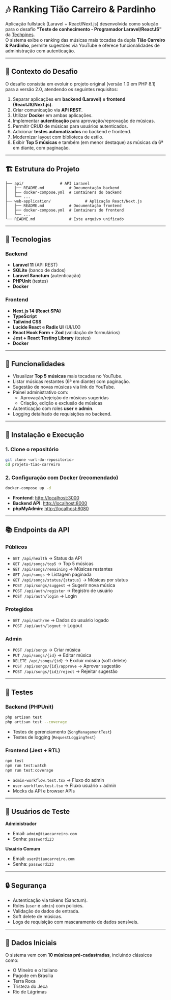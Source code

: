 # 🎶 Ranking Tião Carreiro & Pardinho

Aplicação fullstack (Laravel + React/Next.js) desenvolvida como solução para o desafio **"Teste de conhecimento - Programador Laravel/ReactJS"** da [Techpines](https://github.com/jansenfelipe/top5-tiao-carreiro).  
O sistema exibe o ranking das músicas mais tocadas da dupla **Tião Carreiro & Pardinho**, permite sugestões via YouTube e oferece funcionalidades de administração com autenticação.

---

## 📖 Contexto do Desafio

O desafio consistia em evoluir o projeto original (versão 1.0 em PHP 8.1) para a versão 2.0, atendendo os seguintes requisitos:

1. Separar aplicações em **backend (Laravel)** e **frontend (ReactJS/Next.js)**.  
2. Criar comunicação via **API REST**.  
3. Utilizar **Docker** em ambas aplicações.  
4. Implementar **autenticação** para aprovação/reprovação de músicas.  
5. Permitir CRUD de músicas para usuários autenticados.  
6. Adicionar **testes automatizados** no backend e frontend.  
7. Modernizar layout com biblioteca de estilo.  
8. Exibir **Top 5 músicas** e também (em menor destaque) as músicas da 6ª em diante, com paginação.  

---

## 🏗️ Estrutura do Projeto

```
├── api/                # API Laravel
│   ├── README.md           # Documentação backend
│   ├── docker-compose.yml  # Containers do backend
│   └── ...
├── web-application/               # Aplicação React/Next.js
│   ├── README.md           # Documentação frontend
│   ├── docker-compose.yml  # Containers do frontend
│   └── ...
└── README.md               # Este arquivo unificado
```

---

## 🚀 Tecnologias

### Backend
- **Laravel 11** (API REST)  
- **SQLite** (banco de dados)  
- **Laravel Sanctum** (autenticação)  
- **PHPUnit** (testes)  
- **Docker**  

### Frontend
- **Next.js 14 (React SPA)**  
- **TypeScript**  
- **Tailwind CSS**  
- **Lucide React** e **Radix UI** (UI/UX)  
- **React Hook Form + Zod** (validação de formulários)  
- **Jest + React Testing Library** (testes)  
- **Docker** 

---

## 🎯 Funcionalidades

- Visualizar **Top 5 músicas** mais tocadas no YouTube.  
- Listar músicas restantes (6ª em diante) com paginação.  
- Sugestão de novas músicas via link do YouTube.  
- Painel administrativo com:  
  - Aprovação/rejeição de músicas sugeridas  
  - Criação, edição e exclusão de músicas  
- Autenticação com roles **user** e **admin**.  
- Logging detalhado de requisições no backend.  

---

## 🔧 Instalação e Execução

### 1. Clone o repositório
```bash
git clone <url-do-repositorio>
cd projeto-tiao-carreiro
```

### 2. Configuração com Docker (recomendado)

```bash
docker-compose up -d
```

- **Frontend**: [http://localhost:3000](http://localhost:3000)  
- **Backend API**: [http://localhost:8000](http://localhost:8000)  
- **phpMyAdmin**: [http://localhost:8080](http://localhost:8080)  

---

## 📚 Endpoints da API

### Públicos
- `GET /api/health` → Status da API  
- `GET /api/songs/top5` → Top 5 músicas  
- `GET /api/songs/remaining` → Músicas restantes  
- `GET /api/songs` → Listagem paginada  
- `GET /api/songs/status/{status}` → Músicas por status  
- `POST /api/songs/suggest` → Sugerir nova música  
- `POST /api/auth/register` → Registro de usuário  
- `POST /api/auth/login` → Login  

### Protegidos
- `GET /api/auth/me` → Dados do usuário logado  
- `POST /api/auth/logout` → Logout  

### Admin
- `POST /api/songs` → Criar música  
- `PUT /api/songs/{id}` → Editar música  
- `DELETE /api/songs/{id}` → Excluir música (soft delete)  
- `POST /api/songs/{id}/approve` → Aprovar sugestão  
- `POST /api/songs/{id}/reject` → Rejeitar sugestão  

---

## 🧪 Testes

### Backend (PHPUnit)
```bash
php artisan test
php artisan test --coverage
```

- Testes de gerenciamento (`SongManagementTest`)  
- Testes de logging (`RequestLoggingTest`)  

### Frontend (Jest + RTL)
```bash
npm test
npm run test:watch
npm run test:coverage
```

- `admin-workflow.test.tsx` → Fluxo do admin  
- `user-workflow.test.tsx` → Fluxo usuário + admin  
- Mocks da API e browser APIs  

---

## 👥 Usuários de Teste

**Administrador**  
- Email: `admin@tiaocarreiro.com`  
- Senha: `password123`  

**Usuário Comum**  
- Email: `user@tiaocarreiro.com`  
- Senha: `password123`  

---

## 🔒 Segurança

- Autenticação via tokens (Sanctum).  
- Roles (`user` e `admin`) com policies.  
- Validação de dados de entrada.  
- Soft delete de músicas.  
- Logs de requisição com mascaramento de dados sensíveis.  

---

## 🎵 Dados Iniciais

O sistema vem com **10 músicas pré-cadastradas**, incluindo clássicos como:  
- O Mineiro e o Italiano  
- Pagode em Brasília  
- Terra Roxa  
- Tristeza do Jeca  
- Rio de Lágrimas  

